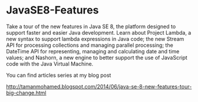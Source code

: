 JavaSE8-Features
================

Take a tour of the new features in Java SE 8, the platform designed to support faster and easier Java development. Learn about Project Lambda, a new syntax to support lambda expressions in Java code; the new Stream API for processing collections and managing parallel processing; the DateTime API for representing, managing and calculating date and time values; and Nashorn, a new engine to better support the use of JavaScript code with the Java Virtual Machine.

You can find articles series at my blog post

http://tamanmohamed.blogspot.com/2014/06/java-se-8-new-features-tour-big-change.html
